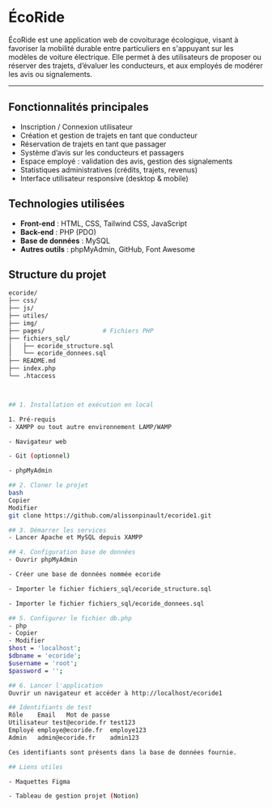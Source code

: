 # ÉcoRide

ÉcoRide est une application web de covoiturage écologique, visant à favoriser la mobilité durable entre particuliers en s'appuyant sur les modèles de voiture électrique. Elle permet à des utilisateurs de proposer ou réserver des trajets, d’évaluer les conducteurs, et aux employés de modérer les avis ou signalements.

---

## Fonctionnalités principales

- Inscription / Connexion utilisateur
- Création et gestion de trajets en tant que conducteur
- Réservation de trajets en tant que passager
- Système d’avis sur les conducteurs et passagers
- Espace employé : validation des avis, gestion des signalements
- Statistiques administratives (crédits, trajets, revenus)
- Interface utilisateur responsive (desktop & mobile)


## Technologies utilisées

- **Front-end** : HTML, CSS, Tailwind CSS, JavaScript
- **Back-end** : PHP (PDO)
- **Base de données** : MySQL
- **Autres outils** : phpMyAdmin, GitHub, Font Awesome


## Structure du projet

```bash
ecoride/
├── css/
├── js/
├── utiles/
├── img/
├── pages/                # Fichiers PHP
├── fichiers_sql/
│   ├── ecoride_structure.sql
│   └── ecoride_donnees.sql
├── README.md
├── index.php
└── .htaccess



## 1. Installation et exécution en local

1. Pré-requis
- XAMPP ou tout autre environnement LAMP/WAMP

- Navigateur web

- Git (optionnel)

- phpMyAdmin

## 2. Cloner le projet
bash
Copier
Modifier
git clone https://github.com/alissonpinault/ecoride1.git

## 3. Démarrer les services
- Lancer Apache et MySQL depuis XAMPP

## 4. Configuration base de données
- Ouvrir phpMyAdmin

- Créer une base de données nommée ecoride

- Importer le fichier fichiers_sql/ecoride_structure.sql

- Importer le fichier fichiers_sql/ecoride_donnees.sql

## 5. Configurer le fichier db.php
- php
- Copier
- Modifier
$host = 'localhost';
$dbname = 'ecoride';
$username = 'root';
$password = '';

## 6. Lancer l'application
Ouvrir un navigateur et accéder à http://localhost/ecoride1

## Identifiants de test
Rôle	Email	Mot de passe
Utilisateur	test@ecoride.fr	test123
Employé	employe@ecoride.fr	employe123
Admin	admin@ecoride.fr	admin123

Ces identifiants sont présents dans la base de données fournie.

## Liens utiles

- Maquettes Figma

- Tableau de gestion projet (Notion)

